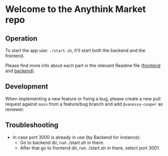 # Welcome to the Anythink Market repo

## Operation

To start the app use: `./start.sh`, it'll start both the backend and the frontend.

Please find more info about each part in the relevant Readme file ([frontend](frontend/README.md) and [backend](backend/README.md)).

## Development

When implementing a new feature or fixing a bug, please create a new pull request against `main` from a feature/bug branch and add `@vanessa-cooper` as reviewer.

## Troubleshooting
- In case port 3000 is already in use (by Backend for instance):
    - Go to backend dir, run ./start.sh in there.
    - After that go to frontend dir, run ./start.sh in there, select port 3001.